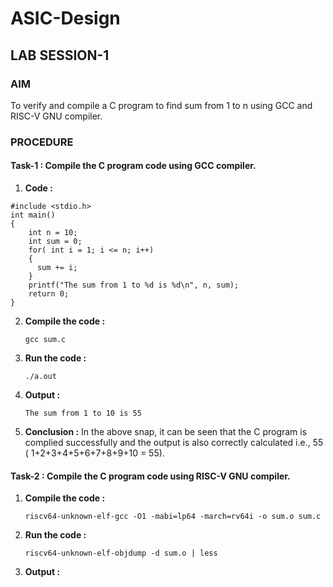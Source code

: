 # ASIC-Design

## LAB SESSION-1

### AIM
To verify and compile a C program to find sum from 1 to n using GCC and RISC-V GNU compiler.

### PROCEDURE
#### Task-1 : Compile the C program code using GCC compiler.
1. **Code :**
```
#include <stdio.h>
int main() 
{
    int n = 10;
    int sum = 0;
    for( int i = 1; i <= n; i++)
    {
      sum += i;
    }
    printf("The sum from 1 to %d is %d\n", n, sum);
    return 0;
}
```

2. **Compile the code :**
   ```
   gcc sum.c
   ```
   
3. **Run the code :**
   ```
   ./a.out
   ```
   
4. **Output :**
   ```
   The sum from 1 to 10 is 55
   ```

5. **Conclusion :**
   In the above snap, it can be seen that the C program is complied successfully and the output is also correctly calculated i.e., 55 ( 1+2+3+4+5+6+7+8+9+10 = 55).

#### Task-2 : Compile the C program code using RISC-V GNU compiler.
1. **Compile the code :**
   ```
   riscv64-unknown-elf-gcc -O1 -mabi=lp64 -march=rv64i -o sum.o sum.c
   ```

2. **Run the code :**
   ```
   riscv64-unknown-elf-objdump -d sum.o | less
   ```

3. **Output :**
